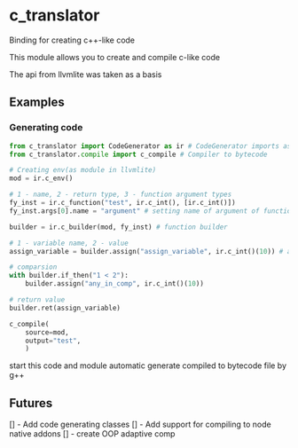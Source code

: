 # c_translator
Binding for creating c++-like code

This module allows you to create and compile c-like code

The api from llvmlite was taken as a basis

## Examples
### Generating code
```python
from c_translator import CodeGenerator as ir # CodeGenerator imports as ir 
from c_translator.compile import c_compile # Compiler to bytecode

# Creating env(as module in llvmlite)
mod = ir.c_env()

# 1 - name, 2 - return type, 3 - function argument types 
fy_inst = ir.c_function("test", ir.c_int(), [ir.c_int()])
fy_inst.args[0].name = "argument" # setting name of argument of function, default is index in order

builder = ir.c_builder(mod, fy_inst) # function builder

# 1 - variable name, 2 - value
assign_variable = builder.assign("assign_variable", ir.c_int()(10)) # assign variable

# comparsion
with builder.if_then("1 < 2"): 
    builder.assign("any_in_comp", ir.c_int()(10))

# return value
builder.ret(assign_variable)

c_compile(
    source=mod, 
    output="test", 
    )
```

start this code and module automatic generate compiled to bytecode file by g++

## Futures
[] - Add code generating classes
[] - Add support for compiling to node native addons
[] - create OOP adaptive comp
